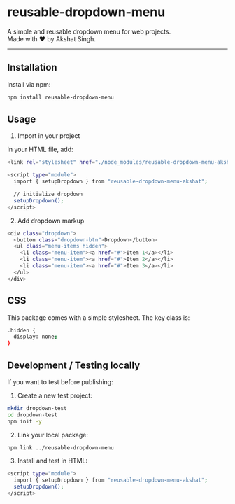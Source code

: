 # reusable-dropdown-menu

A simple and reusable dropdown menu for web projects.  
Made with ❤️ by Akshat Singh.

---

## Installation

Install via npm:

```bash
npm install reusable-dropdown-menu
```

## Usage

1. Import in your project

In your HTML file, add:

```bash
<link rel="stylesheet" href="./node_modules/reusable-dropdown-menu-akshat/style.css" />

<script type="module">
  import { setupDropdown } from "reusable-dropdown-menu-akshat";

  // initialize dropdown
  setupDropdown();
</script>
```

2. Add dropdown markup

```bash
<div class="dropdown">
  <button class="dropdown-btn">Dropdown</button>
  <ul class="menu-items hidden">
    <li class="menu-item"><a href="#">Item 1</a></li>
    <li class="menu-item"><a href="#">Item 2</a></li>
    <li class="menu-item"><a href="#">Item 3</a></li>
  </ul>
</div>
```

## CSS

This package comes with a simple stylesheet.
The key class is:

```bash
.hidden {
  display: none;
}
```

## Development / Testing locally

If you want to test before publishing:

1. Create a new test project:

```bash
mkdir dropdown-test
cd dropdown-test
npm init -y
```

2. Link your local package:

```bash
npm link ../reusable-dropdown-menu
```

3. Install and test in HTML:

```bash
<script type="module">
  import { setupDropdown } from "reusable-dropdown-menu-akshat";
  setupDropdown();
</script>
```
